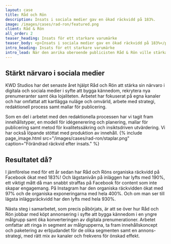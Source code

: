 ```yaml
---
layout: case
title: Råd och Rön 
description: Insats i sociala medier gav en ökad räckvidd på 183%.
image: /images/cases/rad-ron/featured.png
client: Råd & Rön 
all_order: 2
teaser_heading: Insats för ett starkare varumärke
teaser_body: <p>Insats i sociala medier gav en ökad räckvidd på 183%</p>
intro_heading: Insats för ett starkare varumärke
intro_lead: När den anrika oberoende publicisten Råd & Rön ville stärka sitt varumärke i digitala och sociala kanaler vände de sig till oss. Och resultaten lät inte vänta på sig. 
---
```


## Stärkt närvaro i sociala medier

KWD Studios har det senaste året hjälpt Råd och Rön att stärka sin närvaro i digitala och sociala medier i syfte att bygga kännedom, rekrytera nya prenumeranter samt öka lojaliteten. Arbetet har fokuserat på egna kanaler och har omfattat att kartlägga nuläge och omvärld, arbete med strategi, redaktionell process samt mallar för publicering. 

Som en del i arbetet med den redaktionella processen har vi tagit fram innehållstyper, en modell för idégenerering och planering, mallar för publicering samt metod för kvalitetssäkring och insiktsdriven utvärdering. Vi har också löpande stöttat med produktion av innehåll. 
{%
  include page_image.html
  src="/images/cases/rad-ron/staplar.png"
  caption="Förändrad räckvid efter insats."
%}

## Resultatet då?

I jämförelse med för ett år sedan har Råd och Röns organiska räckvidd på Facebook ökat med 183%! Och lägstanivån på inläggen har lyfts med 190%, ett viktigt mått då man snabbt straffas på Facebook för content som inte skapar engagemang. På Instagram har den organiska räckvidden ökat med 97% och de organiska exponeringarna med hela 400%. Och om man ser till lägsta inläggsräckvidd har den lyfts med hela 930%. 

Nästa steg i samarbetet, som precis påbörjats, är att se över hur Råd och Rön jobbar med köpt annonsering i syfte att bygga kännedom i en yngre målgrupp samt öka konverteringen av digitala prenumerationer. Arbetet omfattar att ringa in segment av målgrupperna, ta fram innehållskoncept och paketering av erbjudandet för de olika segmenten samt en annons-strategi, med rätt mix av kanaler och frekvens för önskad effekt.

